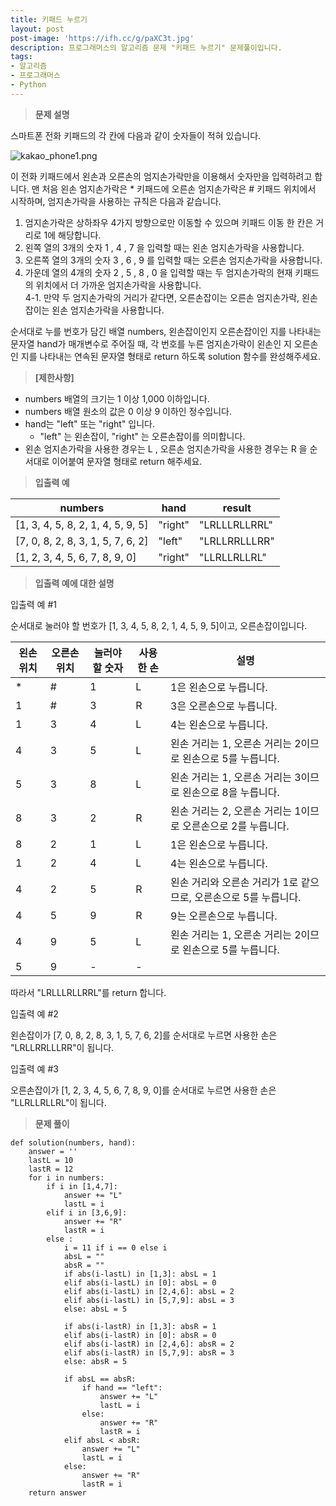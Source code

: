 ```yaml
---
title: 키패드 누르기
layout: post
post-image: 'https://ifh.cc/g/paXC3t.jpg'
description: 프로그래머스의 알고리즘 문제 "키패드 누르기" 문제풀이입니다.
tags:
- 알고리즘
- 프로그래머스
- Python
---
```



>**문제 설명**

스마트폰 전화 키패드의 각 칸에 다음과 같이 숫자들이 적혀 있습니다.

<img src="https://grepp-programmers.s3.ap-northeast-2.amazonaws.com/files/production/4b69a271-5f4a-4bf4-9ebf-6ebed5a02d8d/kakao_phone1.png" title="" alt="kakao_phone1.png">

이 전화 키패드에서 왼손과 오른손의 엄지손가락만을 이용해서 숫자만을 입력하려고 합니다.
맨 처음 왼손 엄지손가락은 * 키패드에 오른손 엄지손가락은 # 키패드 위치에서 시작하며, 엄지손가락을 사용하는 규칙은 다음과 같습니다.

<ol>
<li>엄지손가락은 상하좌우 4가지 방향으로만 이동할 수 있으며 키패드 이동 한 칸은 거리로 1에 해당합니다.</li>
<li>왼쪽 열의 3개의 숫자  1 ,  4 ,  7 을 입력할 때는 왼손 엄지손가락을 사용합니다.</li>
<li>오른쪽 열의 3개의 숫자  3 ,  6 ,  9 를 입력할 때는 오른손 엄지손가락을 사용합니다.</li>
<li>가운데 열의 4개의 숫자  2 ,  5 ,  8 ,  0 을 입력할 때는 두 엄지손가락의 현재 키패드의 위치에서 더 가까운 엄지손가락을 사용합니다.<br>
4-1. 만약 두 엄지손가락의 거리가 같다면, 오른손잡이는 오른손 엄지손가락, 왼손잡이는 왼손 엄지손가락을 사용합니다.</li>
</ol>

순서대로 누를 번호가 담긴 배열 numbers, 왼손잡이인지 오른손잡이인 지를 나타내는 문자열 hand가 매개변수로 주어질 때, 각 번호를 누른 엄지손가락이 왼손인 지 오른손인 지를 나타내는 연속된 문자열 형태로 return 하도록 solution 함수를 완성해주세요.

>**[제한사항]**

<ul>
<li>numbers 배열의 크기는 1 이상 1,000 이하입니다.</li>
<li>numbers 배열 원소의 값은 0 이상 9 이하인 정수입니다.</li>
<li>hand는  "left"  또는  "right"  입니다.

<ul>
<li> "left" 는 왼손잡이,  "right" 는 오른손잡이를 의미합니다.</li>
</ul></li>
<li>왼손 엄지손가락을 사용한 경우는  L , 오른손 엄지손가락을 사용한 경우는  R 을 순서대로 이어붙여 문자열 형태로 return 해주세요.</li>
</ul>

>**입출력 예**

| numbers | hand | result |
|--|--|--|
| [1, 3, 4, 5, 8, 2, 1, 4, 5, 9, 5] | "right" | "LRLLLRLLRRL" |
| [7, 0, 8, 2, 8, 3, 1, 5, 7, 6, 2] | "left" | "LRLLRRLLLRR" |
| [1, 2, 3, 4, 5, 6, 7, 8, 9, 0] | "right" | "LLRLLRLLRL" |

>**입출력 예에 대한 설명**

입출력 예 #1

순서대로 눌러야 할 번호가 [1, 3, 4, 5, 8, 2, 1, 4, 5, 9, 5]이고, 오른손잡이입니다.

| 왼손 위치 | 오른손 위치 | 눌러야 할 숫자 | 사용한 손 | 설명 |
|--|--|--|--|--|
| * | # | 1 | L | 1은 왼손으로 누릅니다. |
| 1 | # | 3 | R | 3은 오른손으로 누릅니다. |
| 1 | 3 | 4 | L | 4는 왼손으로 누릅니다. |
| 4 | 3 | 5 | L | 왼손 거리는 1, 오른손 거리는 2이므로 왼손으로 5를 누릅니다. |
| 5 | 3 | 8 | L | 왼손 거리는 1, 오른손 거리는 3이므로 왼손으로 8을 누릅니다. |
| 8 | 3 | 2 | R | 왼손 거리는 2, 오른손 거리는 1이므로 오른손으로 2를 누릅니다. |
| 8 | 2 | 1 | L | 1은 왼손으로 누릅니다. |
| 1 | 2 | 4 | L | 4는 왼손으로 누릅니다. |
| 4 | 2 | 5 | R | 왼손 거리와 오른손 거리가 1로 같으므로, 오른손으로 5를 누릅니다. |
| 4 | 5 | 9 | R | 9는 오른손으로 누릅니다. |
| 4 | 9 | 5 | L | 왼손 거리는 1, 오른손 거리는 2이므로 왼손으로 5를 누릅니다. |
| 5 | 9 | - | - |  |

따라서 "LRLLLRLLRRL"를 return 합니다.

입출력 예 #2

왼손잡이가 [7, 0, 8, 2, 8, 3, 1, 5, 7, 6, 2]를 순서대로 누르면 사용한 손은 "LRLLRRLLLRR"이 됩니다.

입출력 예 #3

오른손잡이가 [1, 2, 3, 4, 5, 6, 7, 8, 9, 0]를 순서대로 누르면 사용한 손은 "LLRLLRLLRL"이 됩니다.

>**문제 풀이**

    def solution(numbers, hand):
        answer = ''
        lastL = 10
        lastR = 12
        for i in numbers:
            if i in [1,4,7]:
                answer += "L"
                lastL = i
            elif i in [3,6,9]:
                answer += "R"
                lastR = i
            else :
                i = 11 if i == 0 else i
                absL = ""
                absR = ""
                if abs(i-lastL) in [1,3]: absL = 1
                elif abs(i-lastL) in [0]: absL = 0
                elif abs(i-lastL) in [2,4,6]: absL = 2
                elif abs(i-lastL) in [5,7,9]: absL = 3
                else: absL = 5
                
                if abs(i-lastR) in [1,3]: absR = 1
                elif abs(i-lastR) in [0]: absR = 0
                elif abs(i-lastR) in [2,4,6]: absR = 2
                elif abs(i-lastR) in [5,7,9]: absR = 3
                else: absR = 5
                    
                if absL == absR: 
                    if hand == "left":
                        answer += "L"
                        lastL = i
                    else:
                        answer += "R"
                        lastR = i
                elif absL < absR:
                    answer += "L"
                    lastL = i
                else:
                    answer += "R"
                    lastR = i
        return answer





